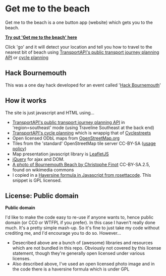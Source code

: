 # Get me to the beach

Get me to the beach is a one button app (website) which gets you to the beach.

**[Try out 'Get me to the beach' here](http://harrywood.co.uk/get-me-to-the-beach)**
 
Click 'go' and it will detect your location and tell you how to travel to the nearest bit of beach using [TransportAPI's public transport journey planning API](https://developer.transportapi.com/documentation/public-journey-planning) or [cycle planning](https://developer.transportapi.com/documentation/private-journey-planning)

## Hack Bournemouth ##

This was a one day hack developed for an event called '[Hack Bournemouth](http://hackbmth.org)' 

## How it works ##

The site is just javascript and HTML using...
* [TransportAPI's public transport journey planning API](https://developer.transportapi.com/documentation/public-journey-planning) in 'region=southeast' mode (using Traveline Southeast at the back end)
* [TransportAPI's cycle planning](https://developer.transportapi.com/documentation/private-journey-planning) which is wrappig that of [Cyclestreets](http://www.cyclestreets.net)
* Open licensed ODbL maps from [OpenStreetMap.org](http://openstreetmap.org)
* Tiles from the 'standard' OpenStreetMap tile server CC-BY-SA ([usage policy](http://wiki.openstreetmap.org/wiki/Tile_usage_policy))
* Map presentation javascript library is [LeafletJS](http://leafletjs.com)
* [jQuery](http://jquery.com) for ajax and DOM.
* [A photo of Bournemouth Beach by Christophe Finot](http://commons.wikimedia.org/wiki/Bournemouth#mediaviewer/File:Bournemouth_06.JPG) CC-BY-SA.2.5, found on wikimedia commons
* I copied in a [Haversine formula in Javascript from rosettacode](http://rosettacode.org/wiki/Haversine_formula#JavaScript]). This snippet is GPL licensed.

## License: Public domain

**Public domain**

I'd like to make the code easy to re-use if anyone wants to, hence public domain (or CC0 or WTFPL if you prefer). In this case I haven't really done much. It's a pretty simple mash-up. So it's fine to just take my code without crediting me, and I'd encourage you to do so. However...

* Desecribed above are a bunch of (awesome) libraries and resources which are not bundled in this repo. Obviously not covered by this license statement, though they're generally open licensed under various licenses.
* Also described above, I've used an open licensed photo image and in the code there is a haversine formula which is under GPL

